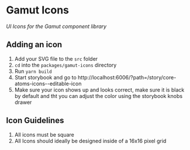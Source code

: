 # Gamut Icons

_UI Icons for the Gamut component library_

## Adding an icon

1. Add your SVG file to the `src` folder
2. `cd` into the `packages/gamut-icons` directory
3. Run `yarn build`
4. Start storybook and go to http://localhost:6006/?path=/story/core-atoms-icons--editable-icon
5. Make sure your icon shows up and looks correct, make sure it is black by default and tht you can adjust the color using the storybook knobs drawer

## Icon Guidelines

1. All icons must be square
2. All Icons should ideally be designed inside of a 16x16 pixel grid
